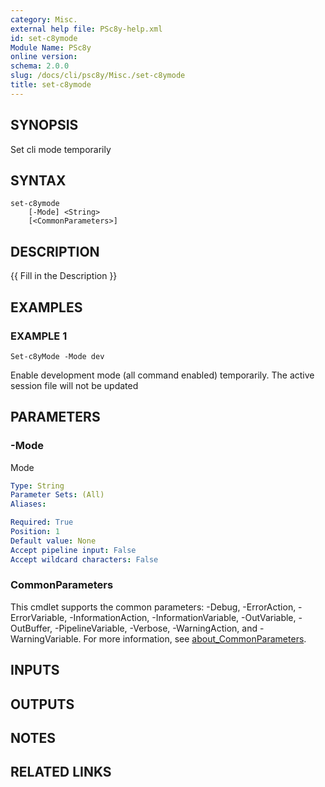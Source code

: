 ```yaml
---
category: Misc.
external help file: PSc8y-help.xml
id: set-c8ymode
Module Name: PSc8y
online version:
schema: 2.0.0
slug: /docs/cli/psc8y/Misc./set-c8ymode
title: set-c8ymode
---
```




## SYNOPSIS
Set cli mode temporarily

## SYNTAX

```
set-c8ymode
	[-Mode] <String>
	[<CommonParameters>]
```

## DESCRIPTION
{{ Fill in the Description }}

## EXAMPLES

### EXAMPLE 1
```
Set-c8yMode -Mode dev
```

Enable development mode (all command enabled) temporarily.
The active session file will not be updated

## PARAMETERS

### -Mode
Mode

```yaml
Type: String
Parameter Sets: (All)
Aliases:

Required: True
Position: 1
Default value: None
Accept pipeline input: False
Accept wildcard characters: False
```

### CommonParameters
This cmdlet supports the common parameters: -Debug, -ErrorAction, -ErrorVariable, -InformationAction, -InformationVariable, -OutVariable, -OutBuffer, -PipelineVariable, -Verbose, -WarningAction, and -WarningVariable. For more information, see [about_CommonParameters](http://go.microsoft.com/fwlink/?LinkID=113216).

## INPUTS

## OUTPUTS

## NOTES

## RELATED LINKS
